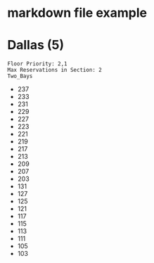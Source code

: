 
markdown file example
=====================

# Dallas (5)
  
	Floor Priority: 2,1  
	Max Reservations in Section: 2  
	Two_Bays
- 237
- 233
- 231
- 229
- 227
- 223
- 221
- 219
- 217
- 213
- 209
- 207
- 203
- 131
- 127
- 125
- 121
- 117
- 115
- 113
- 111
- 105
- 103
